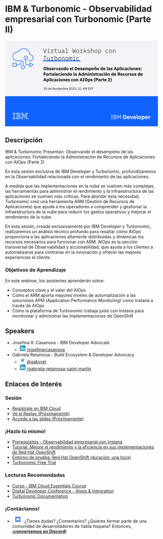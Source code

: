 # IBM & Turbonomic - Observabilidad empresarial con Turbonomic (Parte II)

![banner evento](./images/IBM_Developer-GSI_Series-Turbonomic_1267-social-1920x1080.png)

## Descripción

IBM & Turbonomic Presentan: Observando el desempeño de las aplicaciones: Fortaleciendo la Administración de Recursos de Aplicaciones con AIOps (Parte 2)

En esta sesión exclusiva de IBM Developer y Turbonomic, profundizaremos en la Observabilidad relacionada con el rendimiento de las aplicaciones.

A medida que las implementaciones en la nube se vuelven más complejas, las herramientas para administrar el rendimiento y la infraestructura de las aplicaciones se vuelven más críticas. Para abordar esta necesidad, Turbonomic creó una herramienta ARM (Gestión de Recursos de Aplicaciones) que ayuda a los operadores a comprender y gestionar la infraestructura de la nube para reducir los gastos operativos y mejorar el rendimiento de la nube.

En esta sesión, creada exclusivamente por IBM Developer y Turbonomic, realizaremos un análisis técnico profundo para resaltar cómo AIOps proporciona a las aplicaciones altamente distribuidas y dinámicas los recursos necesarios para funcionar con ARM. AIOps es la sección transversal de Observabilidad y accionabilidad, que ayuda a los clientes a automatizarse para centrarse en la innovación y ofrecer las mejores experiencias al cliente.

### Objetivos de Aprendizaje

En este webinar, los asistentes aprenderán sobre:

- Conceptos clave y el valor del AIOps
- Cómo el ARM aporta mayores niveles de automatización a las soluciones APM (Application Performance Monitoring) como Instana a través de AIOps
- Cómo la plataforma de Turbonomic trabaja junto con Instana para monitorear y administrar las implementaciones de OpenShift

## Speakers

- Josefina R. Casanova - IBM Developer Advocate
  - ![LinkedIn Icon](../../../images/icon_linkedin_small.png) [/josefinarcasanova](https://www.linkedin.com/in/josefinarcasanova/)
- Gabriela Retamosa - Build Ecosystem & Developer Advocacy 
  - ![Twitter Icon](../../../images/icon_twitter_small.png) [@gabyret](https://twitter.com/gabyret)
  - ![LinkedIn Icon](../../../images/icon_linkedin_small.png) [/gabriela-retamosa-saint-martin](https://www.linkedin.com/in/gabriela-retamosa-saint-martin/)

## Enlaces de Interés

### Sesión

- [Regístrate en IBM Cloud](https://cloud.ibm.com/registration)
- [Ve el Replay (Próximamente)]()
- [Accede a las slides (Próximamente)]()

### ¡Hazlo tú mismo!

- [Prerequisitos - Observabilidad empresarial con Instana](../20211123%20-%20Observabilidad%20empresarial%20con%20Instana%20(Parte%20I)/README.md)
- [Tutorial: Mejore el rendimiento y la eficiencia en sus implementaciones de Red Hat OpenShift](https://developer.ibm.com/es/tutorials/improve-performance-efficiency-openshift-deployments-turbonomic-instana/)
- [Entorno de prueba: Red Hat OpenShift (duración: una hora)](https://learn.openshift.com/playgrounds/openshift45)
- [Turbonomic Free Trial](https://marketplace.redhat.com/en-us/products/turbonomic-platform?_ga=2.229329884.1925654936.1619530033-739339010.1619530033)

### Lecturas Recomendadas

- [Curso - IBM Cloud Essentials Course](https://cognitiveclass.ai/courses/ibm-cloud-essentials)
- [Digital Developer Conference - AIops & Integration](https://developer.ibm.com/conferences/digital-developer-conference-ai-automation-integration/)
- [Turbonomic Documentation](https://docs.turbonomic.com/)

### ¡Contáctanos!

- ![Discord Icon](../../../images/icon_discord_small.png) ¿Tienes dudas? ¿Comentarios? ¿Quieres formar parte de una comunidad de desarrolladores de habla hispana? Entonces,[**¡conversemos en Discord!**](https://discord.gg/yBs8YSnx9m)
